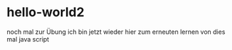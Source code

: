 # hello-world2
noch mal zur Übung
ich bin jetzt wieder hier zum erneuten lernen von dies mal java script
